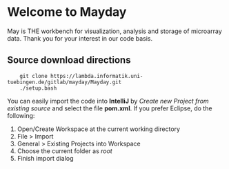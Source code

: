 # Welcome to Mayday

May is THE workbench for visualization, analysis and storage of microarray
data. Thank you for your interest in our code basis.

## Source download directions

        git clone https://lambda.informatik.uni-tuebingen.de/gitlab/mayday/Mayday.git
        ./setup.bash


You can easily import the code into **IntelliJ** by *Create new Project from
existing source* and select the file **pom.xml**.  If you prefer Eclipse, do the
following:

1. Open/Create Workspace at the current working directory
2. File > Import
3. General > Existing Projects into Workspace
4. Choose the current folder as *root*
5. Finish import dialog
